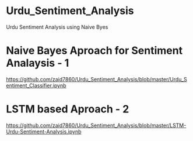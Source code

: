 # Urdu_Sentiment_Analysis
Urdu Sentiment Analysis using Naive Byes

# Naive Bayes Aproach for Sentiment Analaysis - 1
https://github.com/zaid7860/Urdu_Sentiment_Analysis/blob/master/Urdu_Sentiment_Classifier.ipynb
 
# LSTM based Aproach - 2
https://github.com/zaid7860/Urdu_Sentiment_Analysis/blob/master/LSTM-Urdu-Sentiment-Analysis.ipynb
